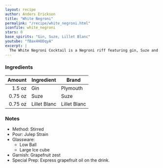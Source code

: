```yaml
---
layout: recipe
author: Anders Erickson
title: "White Negroni"
permalink: "/recipe/white_negroni.html"
iconfile: white_negroni
stars: 0
base_spirits: "Gin, Suze, Lillet Blanc"
youtube: "fBax4HODqyA"
excerpt: |
  The White Negroni Cocktail is a Negroni riff featuring gin, Suze and Lillet Blanc. It’s light, bittersweet and floral.
---
```


### Ingredients

|  Amount | Ingredient   | Brand        |
| ------: | ------------ | ------------ |
|  1.5 oz | Gin          | Plymouth     |
| 0.75 oz | Suze         | Suze         |
| 0.75 oz | Lillet Blanc | Lillet Blanc |

### Notes

- Method: Stirred
- Pour: Julep Strain
- Glassware:
  - Low Ball
  - Large Ice cube
- Garnish: Grapefruit zest
- Special Prep: Express grapefruit oil on the drink.
